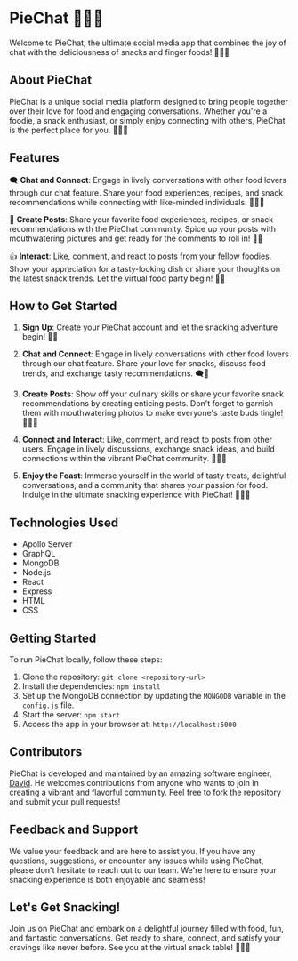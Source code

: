 # PieChat 🥧🍿🍕

Welcome to PieChat, the ultimate social media app that combines the joy of chat with the deliciousness of snacks and finger foods! 🎉🍩🍔

## About PieChat

PieChat is a unique social media platform designed to bring people together over their love for food and engaging conversations. Whether you're a foodie, a snack enthusiast, or simply enjoy connecting with others, PieChat is the perfect place for you. 🌮🍕🍣

## Features

🗨️ **Chat and Connect**: Engage in lively conversations with other food lovers through our chat feature. Share your food experiences, recipes, and snack recommendations while connecting with like-minded individuals. 🍕🍣💬

📝 **Create Posts**: Share your favorite food experiences, recipes, or snack recommendations with the PieChat community. Spice up your posts with mouthwatering pictures and get ready for the comments to roll in! 📸🔥

👍 **Interact**: Like, comment, and react to posts from your fellow foodies. Show your appreciation for a tasty-looking dish or share your thoughts on the latest snack trends. Let the virtual food party begin! 🎉👏

## How to Get Started

1. **Sign Up**: Create your PieChat account and let the snacking adventure begin! 🎉🔐

2. **Chat and Connect**: Engage in lively conversations with other food lovers through our chat feature. Share your love for snacks, discuss food trends, and exchange tasty recommendations. 🗨️💬

3. **Create Posts**: Show off your culinary skills or share your favorite snack recommendations by creating enticing posts. Don't forget to garnish them with mouthwatering photos to make everyone's taste buds tingle! 🍔🍕📸

4. **Connect and Interact**: Like, comment, and react to posts from other users. Engage in lively discussions, exchange snack ideas, and build connections within the vibrant PieChat community. 👥💬🍿

5. **Enjoy the Feast**: Immerse yourself in the world of tasty treats, delightful conversations, and a community that shares your passion for food. Indulge in the ultimate snacking experience with PieChat! 🥧🍿🎉

## Technologies Used

- Apollo Server
- GraphQL
- MongoDB
- Node.js
- React
- Express
- HTML
- CSS

## Getting Started

To run PieChat locally, follow these steps:

1. Clone the repository: `git clone <repository-url>`
2. Install the dependencies: `npm install`
3. Set up the MongoDB connection by updating the `MONGODB` variable in the `config.js` file.
4. Start the server: `npm start`
5. Access the app in your browser at: `http://localhost:5000`

## Contributors

PieChat is developed and maintained by an amazing software engineer, [David](). He welcomes contributions from anyone who wants to join in creating a vibrant and flavorful community. Feel free to fork the repository and submit your pull requests!

## Feedback and Support

We value your feedback and are here to assist you. If you have any questions, suggestions, or encounter any issues while using PieChat, please don't hesitate to reach out to our team. We're here to ensure your snacking experience is both enjoyable and seamless!

## Let's Get Snacking!

Join us on PieChat and embark on a delightful journey filled with food, fun, and fantastic conversations. Get ready to share, connect, and satisfy your cravings like never before. See you
 at the virtual snack table! 🥳🍰🎉
